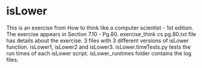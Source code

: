 # isLower
This is an exercise from How to think like a computer scientist - 1st edition.
The exercise appears in Section 7.10 - Pg.80.
exercise_think cs pg.80.txt file has details about the exercise.
3 files with 3 different versions of isLower function. isLower1, isLower2 and isLower3.
isLower.timeTests.py tests the run times of each isLower script.
isLower_runtimes folder contains the log files.
